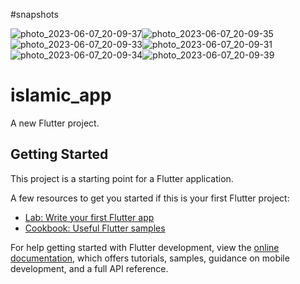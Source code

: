 #snapshots 

![photo_2023-06-07_20-09-37](https://github.com/MohamedElshalkany/islamic-app/assets/127790953/0384a0da-f5dc-40f0-ab9e-a2af2d511621)![photo_2023-06-07_20-09-35](https://github.com/MohamedElshalkany/islamic-app/assets/127790953/3b37ef03-9285-4a19-a23c-dc175352c996)
![photo_2023-06-07_20-09-33](https://github.com/MohamedElshalkany/islamic-app/assets/127790953/cbe4ee87-5a79-41fe-9c04-832cb2029152)![photo_2023-06-07_20-09-31](https://github.com/MohamedElshalkany/islamic-app/assets/127790953/bd5d9bcc-b756-4f80-9c3b-a1c3f18db0e0)![photo_2023-06-07_20-09-34](https://github.com/MohamedElshalkany/islamic-app/assets/127790953/1c6bad46-c92c-4114-9428-226d2052e5fa)![photo_2023-06-07_20-09-39](https://github.com/MohamedElshalkany/islamic-app/assets/127790953/4b39014a-d01d-4869-8b32-0f9536b5ee0a)


# islamic_app

A new Flutter project.


## Getting Started

This project is a starting point for a Flutter application.

A few resources to get you started if this is your first Flutter project:

- [Lab: Write your first Flutter app](https://docs.flutter.dev/get-started/codelab)
- [Cookbook: Useful Flutter samples](https://docs.flutter.dev/cookbook)

For help getting started with Flutter development, view the
[online documentation](https://docs.flutter.dev/), which offers tutorials,
samples, guidance on mobile development, and a full API reference.
